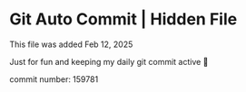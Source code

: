 # Git Auto Commit | Hidden File

This file was added Feb 12, 2025

Just for fun and keeping my daily git commit active 🤪

commit number: 159781
